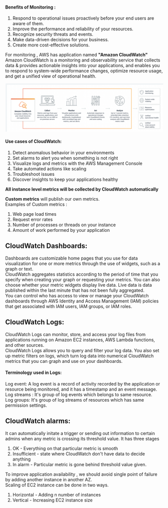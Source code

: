 #### Benefits of Monitoring :<br>
1. Respond to operational issues proactively before your end users are aware of them.<br>
2. Improve the performance and reliability of your resources.<br>
3. Recognize security threats and events.<br>
4. Make data-driven decisions for your business.<br>
5. Create more cost-effective solutions.<br>

For monitoring , AWS has application named **"Amazon CloudWatch"** <br>
Amazon CloudWatch is a monitoring and observability service that collects data & provides actionable insights into your applications, and enables you to respond to system-wide performance changes, optimize resource usage, and get a unified view of operational health.<br>

![CloudWatch Working](https://github.com/arjun1131/AWS-SAA-C-03-Notes/blob/main/AWS%20Images/CloudWatch.PNG)

#### Use cases of CloudWatch:<br>
1. Detect anomalous behavior in your environments<br>
2. Set alarms to alert you when something is not right<br>
3. Visualize logs and metrics with the AWS Management Console<br>
4. Take automated actions like scaling<br>
5. Troubleshoot issues<br>
6. Discover insights to keep your applications healthy<br>

**All instance level metrics will be collected by CloudWatch automatically**<br>

**Custom metrics** will publish our own metrics.<br>
Examples of Custom metrics :<br>
1. Web page load times<br>
2. Request error rates<br>
3. Number of processes or threads on your instance<br>
4. Amount of work performed by your application<br>

## CloudWatch Dashboards:
Dashboards are customizable home pages that you use for data visualization for one or more metrics through the use of widgets, such as a graph or text.<br>
CloudWatch aggregates statistics according to the period of time that you specify when creating your graph or requesting your metrics. You can also choose whether your metric widgets display live data. Live data is data published within the last minute that has not been fully aggregated.<br>
You can control who has access to view or manage your CloudWatch dashboards through AWS Identity and Access Management (IAM) policies that get associated with IAM users, IAM groups, or IAM roles.<br>

## CloudWatch Logs:
CloudWatch Logs can monitor, store, and access your log files from applications running on Amazon EC2 instances, AWS Lambda functions, and other sources.<br>
CloudWatch Logs allows you to query and filter your log data. You also set up metric filters on logs, which turn log data into numerical CloudWatch metrics that you can graph and use on your dashboards.<br>
#### Terminology used in Logs:
Log event: A log event is a record of activity recorded by the application or resource being monitored, and it has a timestamp and an event message.<br>
Log streams : It's group of log events which belongs to same resource.<br>
Log groups: It's group of log streams of resources which has same permission settings.<br>


## CloudWatch alarms:
It can automatically initate a trigger or sending out information to certain admins when any metric is crossing its threshold value.
It has three stages<br>
1. OK - Everything on that particular metric is smooth<br>
2. Insufficient - state where CloudWatch don't have data to decide anything <br>
3. In alarm - Particular metric is gone behind threshold value given.<br>

To improve application availability , we should avoid single point of failure by adding another instance in another AZ.<br>
Scaling of EC2 instance can be done in two ways.<br>
1. Horizontal - Adding n number of instances<br>
2. Vertical - Increasing EC2 instance size<br>

